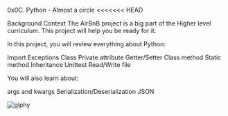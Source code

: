 0x0C. Python - Almost a circle
<<<<<<< HEAD


Background Context
The AirBnB project is a big part of the Higher level curriculum. This project will help you be ready for it.

In this project, you will review everything about Python:

Import
Exceptions
Class
Private attribute
Getter/Setter
Class method
Static method
Inheritance
Unittest
Read/Write file

You will also learn about:

args and kwargs
Serialization/Deserialization
JSON

![giphy](https://user-images.githubusercontent.com/109985883/232289937-4d0e2415-bd73-47dd-bbee-49c8f319c163.gif)
